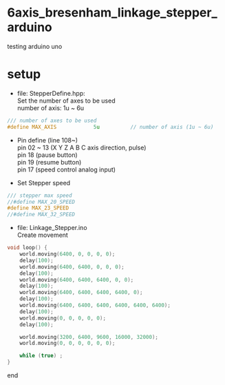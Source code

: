 # 6axis_bresenham_linkage_stepper_arduino
testing arduino uno

# setup

- file: StepperDefine.hpp:  
Set the number of axes to be used  
number of axis: 1u ~ 6u
```cpp
/// number of axes to be used
#define MAX_AXIS            5u          // number of axis (1u ~ 6u)
```

- Pin define (line 108~)  
pin 02 ~ 13 (X Y Z A B C axis direction, pulse)  
pin 18 (pause button)  
pin 19 (resume button)  
pin 17 (speed control analog input)

- Set Stepper speed
```cpp
/// stepper max speed
//#define MAX_20_SPEED
#define MAX_23_SPEED
//#define MAX_32_SPEED
```

- file: Linkage_Stepper.ino  
Create movement
```cpp
void loop() {
    world.moving(6400, 0, 0, 0, 0);
    delay(100);
    world.moving(6400, 6400, 0, 0, 0);
    delay(100);
    world.moving(6400, 6400, 6400, 0, 0);
    delay(100);
    world.moving(6400, 6400, 6400, 6400, 0);
    delay(100);
    world.moving(6400, 6400, 6400, 6400, 6400, 6400);
    delay(100);
    world.moving(0, 0, 0, 0, 0);
    delay(100);

    world.moving(3200, 6400, 9600, 16000, 32000);
    world.moving(0, 0, 0, 0, 0, 0);

    while (true) ;
}
```

end
